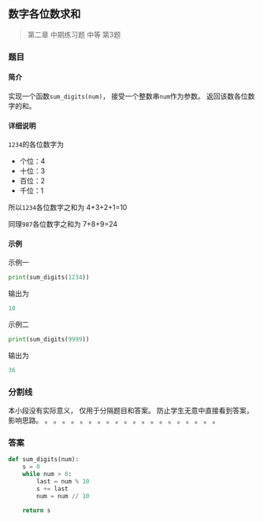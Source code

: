 ## 数字各位数求和
> 第二章 中期练习题 中等 第3题

### 题目
#### 简介
实现一个函数`sum_digits(num)`，
接受一个整数串`num`作为参数。
返回该数各位数字的和。

#### 详细说明
`1234`的各位数字为
- 个位：4
- 十位：3
- 百位：2
- 千位：1

所以`1234`各位数字之和为 4+3+2+1=10

同理`987`各位数字之和为 7+8+9=24

#### 示例
示例一
```python
print(sum_digits(1234))
```
输出为
```python
10
```
示例二
```python
print(sum_digits(9999))
```
输出为
```python
36
```
### 分割线
本小段没有实际意义，
仅用于分隔题目和答案。
防止学生无意中直接看到答案，
影响思路。
。
。
。
。
。
。
。
。
。
。
。
。
。
。
。
。
。
。
。
。

### 答案
```python
def sum_digits(num):
    s = 0
    while num > 0:
        last = num % 10
        s += last
        num = num // 10

    return s
```
